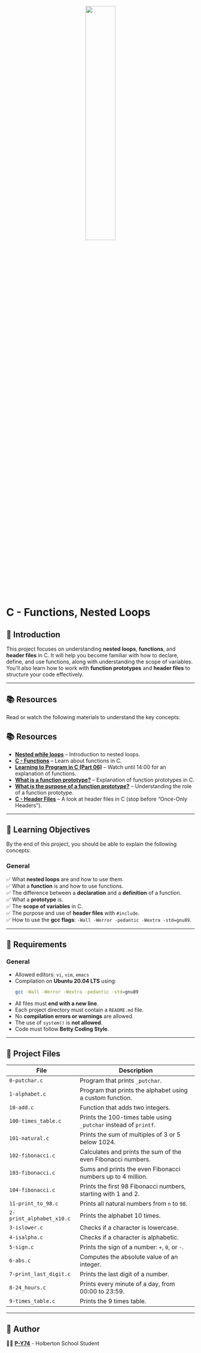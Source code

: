 <p align="center">
   <img src="https://github.com/user-attachments/assets/7d564981-cb81-43e7-819a-25ffcfc5bd72" width=40% height=40%/>
</p>

# C - Functions, Nested Loops

## 📌 Introduction
This project focuses on understanding **nested loops**, **functions**, and **header files** in C. It will help you become familiar with how to declare, define, and use functions, along with understanding the scope of variables. You'll also learn how to work with **function prototypes** and **header files** to structure your code effectively.

---

## 📚 Resources
Read or watch the following materials to understand the key concepts:

## 📚 Resources

- **[Nested while loops](https://www.youtube.com/watch?v=4OnBa6mId0M)** – Introduction to nested loops.
- **[C - Functions](https://www.youtube.com/watch?v=1yoM6nYQFq4)** – Learn about functions in C.
- **[Learning to Program in C (Part 06)](https://www.youtube.com/watch?v=drFXRS2VGdo)** – Watch until 14:00 for an explanation of functions.
- **[What is a function prototype?](https://www.geeksforgeeks.org/function-prototype-in-c/)** – Explanation of function prototypes in C.
- **[What is the purpose of a function prototype?](https://www.tutorialspoint.com/cprogramming/c_functions.htm)** – Understanding the role of a function prototype.
- **[C - Header Files](https://www.tutorialspoint.com/cprogramming/c_header_files.htm)** – A look at header files in C (stop before “Once-Only Headers”).


---

## 🎯 Learning Objectives
By the end of this project, you should be able to explain the following concepts:

### General
✅ What **nested loops** are and how to use them.  
✅ What a **function** is and how to use functions.  
✅ The difference between a **declaration** and a **definition** of a function.  
✅ What a **prototype** is.  
✅ The **scope of variables** in C.  
✅ The purpose and use of **header files** with `#include`.  
✅ How to use the **gcc flags**: `-Wall -Werror -pedantic -Wextra -std=gnu89`.  

---

## 📝 Requirements

### General
- Allowed editors: `vi`, `vim`, `emacs`
- Compilation on **Ubuntu 20.04 LTS** using:
  ```sh
  gcc -Wall -Werror -Wextra -pedantic -std=gnu89
  ```
- All files must **end with a new line**.
- Each project directory must contain a `README.md` file.
- No **compilation errors or warnings** are allowed.
- The use of `system()` is **not allowed**.
- Code must follow **Betty Coding Style**.

---

## 📂 Project Files

| File                       | Description                                                                                           |
|----------------------------|-------------------------------------------------------------------------------------------------------|
| `0-putchar.c`               | Program that prints `_putchar`.                                                                        |
| `1-alphabet.c`              | Program that prints the alphabet using a custom function.                                              |
| `10-add.c`                  | Function that adds two integers.                                                                      |
| `100-times_table.c`         | Prints the 100-times table using `_putchar` instead of `printf`.                                       |
| `101-natural.c`             | Prints the sum of multiples of 3 or 5 below 1024.                                                     |
| `102-fibonacci.c`           | Calculates and prints the sum of the even Fibonacci numbers.                                          |
| `103-fibonacci.c`           | Sums and prints the even Fibonacci numbers up to 4 million.                                           |
| `104-fibonacci.c`           | Prints the first 98 Fibonacci numbers, starting with 1 and 2.                                          |
| `11-print_to_98.c`          | Prints all natural numbers from `n` to `98`.                                                           |
| `2-print_alphabet_x10.c`    | Prints the alphabet 10 times.                                                                          |
| `3-islower.c`               | Checks if a character is lowercase.                                                                   |
| `4-isalpha.c`               | Checks if a character is alphabetic.                                                                  |
| `5-sign.c`                  | Prints the sign of a number: `+`, `0`, or `-`.                                                         |
| `6-abs.c`                   | Computes the absolute value of an integer.                                                             |
| `7-print_last_digit.c`      | Prints the last digit of a number.                                                                    |
| `8-24_hours.c`              | Prints every minute of a day, from 00:00 to 23:59.                                                   |
| `9-times_table.c`           | Prints the 9 times table.                                                                              |

---

## 👤 Author
👨‍💻 **[P-Y74](https://github.com/P-Y74)** - Holberton School Student
